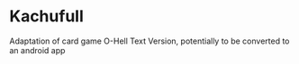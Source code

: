 # Kachufull
Adaptation of card game O-Hell
Text Version, potentially to be converted to an android app 
